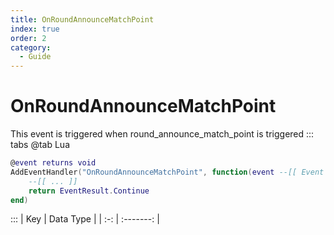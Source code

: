 ```yaml
---
title: OnRoundAnnounceMatchPoint
index: true
order: 2
category:
  - Guide
---
```


# OnRoundAnnounceMatchPoint
This event is triggered when round_announce_match_point is triggered
::: tabs
@tab Lua
```lua
@event returns void
AddEventHandler("OnRoundAnnounceMatchPoint", function(event --[[ Event ]])
    --[[ ... ]]
    return EventResult.Continue
end)
```

:::
| Key | Data Type |
| :-: | :-------: |